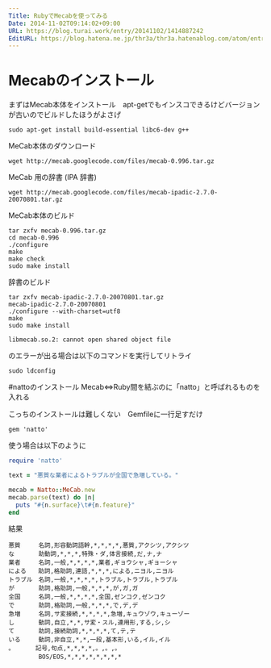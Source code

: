 ```yaml
---
Title: RubyでMecabを使ってみる
Date: 2014-11-02T09:14:02+09:00
URL: https://blog.turai.work/entry/20141102/1414887242
EditURL: https://blog.hatena.ne.jp/thr3a/thr3a.hatenablog.com/atom/entry/8454420450071839888
---
```


# Mecabのインストール
まずはMecab本体をインストール　apt-getでもインスコできるけどバージョンが古いのでビルドしたほうがよさげ
```
sudo apt-get install build-essential libc6-dev g++
```
MeCab本体のダウンロード
```
wget http://mecab.googlecode.com/files/mecab-0.996.tar.gz
```
MeCab 用の辞書 (IPA 辞書)
```
wget http://mecab.googlecode.com/files/mecab-ipadic-2.7.0-20070801.tar.gz
```
MeCab本体のビルド
```
tar zxfv mecab-0.996.tar.gz
cd mecab-0.996
./configure 
make
make check
sudo make install
```
辞書のビルド
```
tar zxfv mecab-ipadic-2.7.0-20070801.tar.gz
mecab-ipadic-2.7.0-20070801
./configure --with-charset=utf8
make
sudo make install
```
```
libmecab.so.2: cannot open shared object file
```
のエラーが出る場合は以下のコマンドを実行してリトライ
```
sudo ldconfig
```
#nattoのインストール
Mecab⇔Ruby間を結ぶのに「natto」と呼ばれるものを入れる

こっちのインストールは難しくない　Gemfileに一行足すだけ
```
gem 'natto'
```
使う場合は以下のように
```ruby
require 'natto'

text = "悪質な業者によるトラブルが全国で急増している。"

mecab = Natto::MeCab.new
mecab.parse(text) do |n|
  puts "#{n.surface}\t#{n.feature}"
end
```
結果
```
悪質　　　名詞,形容動詞語幹,*,*,*,*,悪質,アクシツ,アクシツ
な　　　　助動詞,*,*,*,特殊・ダ,体言接続,だ,ナ,ナ
業者　　　名詞,一般,*,*,*,*,業者,ギョウシャ,ギョーシャ
による　　助詞,格助詞,連語,*,*,*,による,ニヨル,ニヨル
トラブル　名詞,一般,*,*,*,*,トラブル,トラブル,トラブル
が　　　　助詞,格助詞,一般,*,*,*,が,ガ,ガ
全国　　　名詞,一般,*,*,*,*,全国,ゼンコク,ゼンコク
で　　　　助詞,格助詞,一般,*,*,*,で,デ,デ
急増　　　名詞,サ変接続,*,*,*,*,急増,キュウゾウ,キューゾー
し　　　　動詞,自立,*,*,サ変・スル,連用形,する,シ,シ
て　　　　助詞,接続助詞,*,*,*,*,て,テ,テ
いる　　　動詞,非自立,*,*,一段,基本形,いる,イル,イル
。　　　　記号,句点,*,*,*,*,。,。,。
　　　　　BOS/EOS,*,*,*,*,*,*,*,*
```
